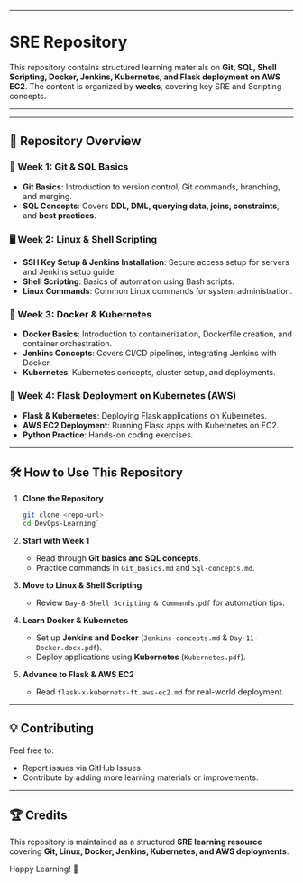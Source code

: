 
* * *

# SRE Repository

This repository contains structured learning materials on **Git, SQL, Shell Scripting, Docker, Jenkins, Kubernetes, and Flask deployment on AWS EC2**. The content is organized by **weeks**, covering key SRE and Scripting concepts.

---


---

## 📖 Repository Overview

### **📝 Week 1: Git & SQL Basics**
- **Git Basics**: Introduction to version control, Git commands, branching, and merging.
- **SQL Concepts**: Covers **DDL, DML, querying data, joins, constraints**, and **best practices**.

### **🖥️ Week 2: Linux & Shell Scripting**
- **SSH Key Setup & Jenkins Installation**: Secure access setup for servers and Jenkins setup guide.
- **Shell Scripting**: Basics of automation using Bash scripts.
- **Linux Commands**: Common Linux commands for system administration.

### **🐳 Week 3: Docker & Kubernetes**
- **Docker Basics**: Introduction to containerization, Dockerfile creation, and container orchestration.
- **Jenkins Concepts**: Covers CI/CD pipelines, integrating Jenkins with Docker.
- **Kubernetes**: Kubernetes concepts, cluster setup, and deployments.

### **🚀 Week 4: Flask Deployment on Kubernetes (AWS)**
- **Flask & Kubernetes**: Deploying Flask applications on Kubernetes.
- **AWS EC2 Deployment**: Running Flask apps with Kubernetes on EC2.
- **Python Practice**: Hands-on coding exercises.

---

## 🛠️ **How to Use This Repository**
1. **Clone the Repository**
   ```sh
   git clone <repo-url>
   cd DevOps-Learning` 

2.  **Start with Week 1**
    
    *   Read through **Git basics and SQL concepts**.
    *   Practice commands in `Git_basics.md` and `Sql-concepts.md`.
3.  **Move to Linux & Shell Scripting**
    
    *   Review `Day-8-Shell Scripting & Commands.pdf` for automation tips.
4.  **Learn Docker & Kubernetes**
    
    *   Set up **Jenkins and Docker** (`Jenkins-concepts.md` & `Day-11-Docker.docx.pdf`).
    *   Deploy applications using **Kubernetes** (`Kubernetes.pdf`).
5.  **Advance to Flask & AWS EC2**
    
    *   Read `flask-x-kubernets-ft.aws-ec2.md` for real-world deployment.

* * *

💡 **Contributing**
-------------------

Feel free to:

*   Report issues via GitHub Issues.
*   Contribute by adding more learning materials or improvements.

* * *

🏆 **Credits**
--------------

This repository is maintained as a structured **SRE learning resource** covering **Git, Linux, Docker, Jenkins, Kubernetes, and AWS deployments**.

Happy Learning! 🚀

 
